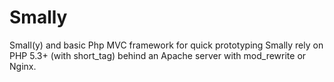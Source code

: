 Smally
======

Small(y) and basic Php MVC framework for quick prototyping
Smally rely on PHP 5.3+ (with short_tag) behind an Apache server with mod_rewrite or Nginx.